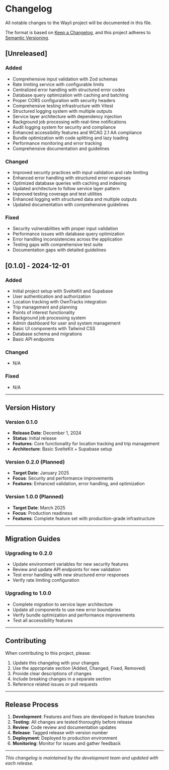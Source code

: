 # Changelog

All notable changes to the Wayli project will be documented in this file.

The format is based on [Keep a Changelog](https://keepachangelog.com/en/1.0.0/),
and this project adheres to [Semantic Versioning](https://semver.org/spec/v2.0.0.html).

## [Unreleased]

### Added

- Comprehensive input validation with Zod schemas
- Rate limiting service with configurable limits
- Centralized error handling with structured error codes
- Database query optimization with caching and batching
- Proper CORS configuration with security headers
- Comprehensive testing infrastructure with Vitest
- Structured logging system with multiple outputs
- Service layer architecture with dependency injection
- Background job processing with real-time notifications
- Audit logging system for security and compliance
- Enhanced accessibility features and WCAG 2.1 AA compliance
- Bundle optimization with code splitting and lazy loading
- Performance monitoring and error tracking
- Comprehensive documentation and guidelines

### Changed

- Improved security practices with input validation and rate limiting
- Enhanced error handling with structured error responses
- Optimized database queries with caching and indexing
- Updated architecture to follow service layer pattern
- Improved testing coverage and test utilities
- Enhanced logging with structured data and multiple outputs
- Updated documentation with comprehensive guidelines

### Fixed

- Security vulnerabilities with proper input validation
- Performance issues with database query optimization
- Error handling inconsistencies across the application
- Testing gaps with comprehensive test suite
- Documentation gaps with detailed guidelines

## [0.1.0] - 2024-12-01

### Added

- Initial project setup with SvelteKit and Supabase
- User authentication and authorization
- Location tracking with OwnTracks integration
- Trip management and planning
- Points of interest functionality
- Background job processing system
- Admin dashboard for user and system management
- Basic UI components with Tailwind CSS
- Database schema and migrations
- Basic API endpoints

### Changed

- N/A

### Fixed

- N/A

---

## Version History

### Version 0.1.0

- **Release Date**: December 1, 2024
- **Status**: Initial release
- **Features**: Core functionality for location tracking and trip management
- **Architecture**: Basic SvelteKit + Supabase setup

### Version 0.2.0 (Planned)

- **Target Date**: January 2025
- **Focus**: Security and performance improvements
- **Features**: Enhanced validation, error handling, and optimization

### Version 1.0.0 (Planned)

- **Target Date**: March 2025
- **Focus**: Production readiness
- **Features**: Complete feature set with production-grade infrastructure

---

## Migration Guides

### Upgrading to 0.2.0

- Update environment variables for new security features
- Review and update API endpoints for new validation
- Test error handling with new structured error responses
- Verify rate limiting configuration

### Upgrading to 1.0.0

- Complete migration to service layer architecture
- Update all components to use new error boundaries
- Verify bundle optimization and performance improvements
- Test all accessibility features

---

## Contributing

When contributing to this project, please:

1. Update this changelog with your changes
2. Use the appropriate section (Added, Changed, Fixed, Removed)
3. Provide clear descriptions of changes
4. Include breaking changes in a separate section
5. Reference related issues or pull requests

---

## Release Process

1. **Development**: Features and fixes are developed in feature branches
2. **Testing**: All changes are tested thoroughly before release
3. **Review**: Code review and documentation updates
4. **Release**: Tagged release with version number
5. **Deployment**: Deployed to production environment
6. **Monitoring**: Monitor for issues and gather feedback

---

_This changelog is maintained by the development team and updated with each release._
